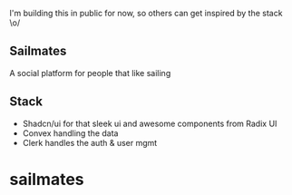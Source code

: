 I'm building this in public for now, so others can get inspired by the stack \o/

## Sailmates

A social platform for people that like sailing

## Stack

- Shadcn/ui for that sleek ui and awesome components from Radix UI
- Convex handling the data
- Clerk handles the auth & user mgmt

# sailmates
